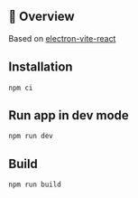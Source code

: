 ## 👀 Overview

Based on [electron-vite-react](https://github.com/electron-vite/electron-vite-react)

## Installation

```
npm ci
```

## Run app in dev mode

```
npm run dev
```

## Build

```
npm run build
```
